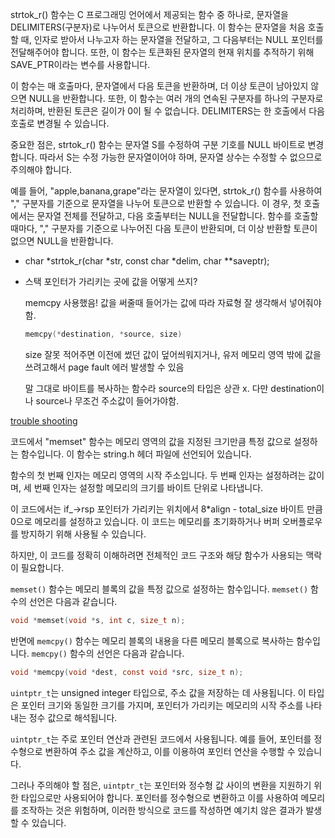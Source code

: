 strtok_r() 함수는 C 프로그래밍 언어에서 제공되는 함수 중 하나로, 문자열을 DELIMITERS(구분자)로 나누어서 토큰으로 반환합니다. 이 함수는 문자열을 처음 호출할 때, 인자로 받아서 나누고자 하는 문자열을 전달하고, 그 다음부터는 NULL 포인터를 전달해주어야 합니다. 또한, 이 함수는 토큰화된 문자열의 현재 위치를 추적하기 위해 SAVE_PTR이라는 변수를 사용합니다.

이 함수는 매 호출마다, 문자열에서 다음 토큰을 반환하며, 더 이상 토큰이 남아있지 않으면 NULL을 반환합니다. 또한, 이 함수는 여러 개의 연속된 구분자를 하나의 구분자로 처리하며, 반환된 토큰은 길이가 0이 될 수 없습니다. DELIMITERS는 한 호출에서 다음 호출로 변경될 수 있습니다.

중요한 점은, strtok_r() 함수는 문자열 S를 수정하여 구분 기호를 NULL 바이트로 변경합니다. 따라서 S는 수정 가능한 문자열이어야 하며, 문자열 상수는 수정할 수 없으므로 주의해야 합니다.

예를 들어, "apple,banana,grape"라는 문자열이 있다면, strtok_r() 함수를 사용하여 "," 구분자를 기준으로 문자열을 나누어 토큰으로 반환할 수 있습니다. 이 경우, 첫 호출에서는 문자열 전체를 전달하고, 다음 호출부터는 NULL을 전달합니다. 함수를 호출할 때마다, "," 구분자를 기준으로 나누어진 다음 토큰이 반환되며, 더 이상 반환할 토큰이 없으면 NULL을 반환합니다.



- char *strtok_r(char *str, const char *delim, char **saveptr);

- 스택 포인터가 가리키는 곳에 값을 어떻게 쓰지?

  memcpy 사용했음! 값을 써줄때 들어가는 값에 따라 자료형 잘 생각해서 넣어줘야함.

  ```c
  memcpy(*destination, *source, size)
  ```

  size 잘못 적어주면 이전에 썼던 값이 덮어씌워지거나, 유저 메모리 영역 밖에 값을 쓰려고해서 page fault 에러 발생할 수 있음

  말 그대로 바이트를 복사하는 함수라 source의 타입은 상관 x. 다만 destination이나 source나 무조건 주소값이 들어가야함.

[trouble shooting](https://www.notion.so/trouble-shooting-eb00c18f9ca2409095668a3c57973014)



코드에서 "memset" 함수는 메모리 영역의 값을 지정된 크기만큼 특정 값으로 설정하는 함수입니다. 이 함수는 string.h 헤더 파일에 선언되어 있습니다.

함수의 첫 번째 인자는 메모리 영역의 시작 주소입니다. 두 번째 인자는 설정하려는 값이며, 세 번째 인자는 설정할 메모리의 크기를 바이트 단위로 나타냅니다.

이 코드에서는 if_->rsp 포인터가 가리키는 위치에서 8*align - total_size 바이트 만큼 0으로 메모리를 설정하고 있습니다. 이 코드는 메모리를 초기화하거나 버퍼 오버플로우를 방지하기 위해 사용될 수 있습니다.

하지만, 이 코드를 정확히 이해하려면 전체적인 코드 구조와 해당 함수가 사용되는 맥락이 필요합니다.



`memset()` 함수는 메모리 블록의 값을 특정 값으로 설정하는 함수입니다. `memset()` 함수의 선언은 다음과 같습니다.

```c
void *memset(void *s, int c, size_t n);
```

반면에 `memcpy()` 함수는 메모리 블록의 내용을 다른 메모리 블록으로 복사하는 함수입니다. `memcpy()` 함수의 선언은 다음과 같습니다.

```c
void *memcpy(void *dest, const void *src, size_t n);
```



`uintptr_t`는 unsigned integer 타입으로, 주소 값을 저장하는 데 사용됩니다. 이 타입은 포인터 크기와 동일한 크기를 가지며, 포인터가 가리키는 메모리의 시작 주소를 나타내는 정수 값으로 해석됩니다.

`uintptr_t`는 주로 포인터 연산과 관련된 코드에서 사용됩니다. 예를 들어, 포인터를 정수형으로 변환하여 주소 값을 계산하고, 이를 이용하여 포인터 연산을 수행할 수 있습니다.

그러나 주의해야 할 점은, `uintptr_t`는 포인터와 정수형 값 사이의 변환을 지원하기 위한 타입으로만 사용되어야 합니다. 포인터를 정수형으로 변환하고 이를 사용하여 메모리를 조작하는 것은 위험하며, 이러한 방식으로 코드를 작성하면 예기치 않은 결과가 발생할 수 있습니다.